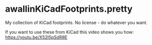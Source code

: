 # awallinKiCadFootprints.pretty
My collection of KiCad footprints. No license - do whatever you want.

If you want to use these from KiCad this video shows you how:
https://youtu.be/X52l5pSdR8E
